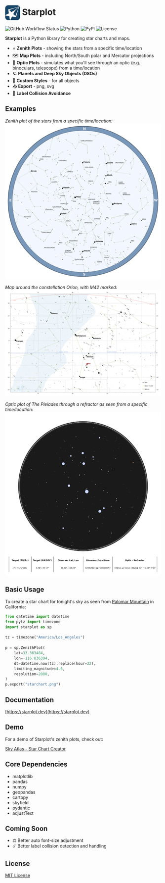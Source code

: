 # <img src="https://raw.githubusercontent.com/steveberardi/starplot/main/docs/images/favicon.svg" width="48" style="vertical-align:middle"> Starplot
![GitHub Workflow Status](https://img.shields.io/github/actions/workflow/status/steveberardi/starplot/test.yml?style=for-the-badge&color=a2c185)
![Python](https://img.shields.io/pypi/pyversions/starplot?style=for-the-badge&color=85A2C1)
![PyPI](https://img.shields.io/pypi/v/starplot?style=for-the-badge&color=85C0C1)
![License](https://img.shields.io/github/license/steveberardi/starplot?style=for-the-badge&color=A485C1)

**Starplot** is a Python library for creating star charts and maps.

- ⭐ **Zenith Plots** - showing the stars from a specific time/location
- 🗺️ **Map Plots** - including North/South polar and Mercator projections
- 🔭 **Optic Plots** - simulates what you'll see through an optic (e.g. binoculars, telescope) from a time/location
- 🪐 **Planets and Deep Sky Objects (DSOs)**
- 🎨 **Custom Styles** - for all objects
- 📥 **Export** - png, svg
- 🧭 **Label Collision Avoidance**

## Examples
*Zenith plot of the stars from a specific time/location:*
![starchart-blue](https://github.com/steveberardi/starplot/blob/main/examples/01_star_chart.png?raw=true)

*Map around the constellation Orion, with M42 marked:*
![map-orion](https://github.com/steveberardi/starplot/blob/main/examples/03_map_orion.png?raw=true)

*Optic plot of The Pleiades through a refractor as seen from a specific time/location:*
![optic-pleiades](https://github.com/steveberardi/starplot/blob/main/examples/05_optic_m45.png?raw=true)

## Basic Usage

To create a star chart for tonight's sky as seen from [Palomar Mountain](https://en.wikipedia.org/wiki/Palomar_Mountain) in California:

```python
from datetime import datetime
from pytz import timezone
import starplot as sp

tz = timezone("America/Los_Angeles")

p = sp.ZenithPlot(
    lat=33.363484, 
    lon=-116.836394,
    dt=datetime.now(tz).replace(hour=22),
    limiting_magnitude=4.6,
    resolution=2000,
)
p.export("starchart.png")
```

## Documentation

[https://starplot.dev](https://starplot.dev)


## Demo
For a demo of Starplot's zenith plots, check out: 

[Sky Atlas - Star Chart Creator](https://skyatlas.app/star-charts/)

## Core Dependencies

- matplotlib
- pandas
- numpy
- geopandas
- cartopy
- skyfield
- pydantic
- adjustText

## Coming Soon
- ⚖️ Better auto font-size adjustment
- ☄️ Better label collision detection and handling

## License
[MIT License](https://github.com/steveberardi/starplot/blob/main/LICENSE)
